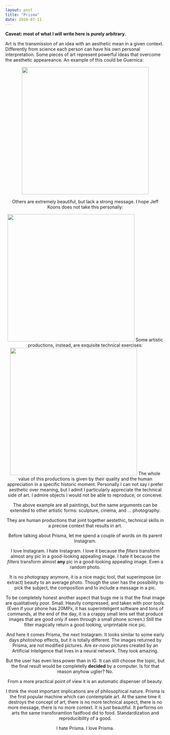 ```yaml
---
layout: post
title: "Prisma"
date: 2016-07-11
---
```


**Caveat: most of what I will write here is purely arbitrary.** 

Art is the transmission of an idea with an aesthetic mean in a given context. Differently from science each person can have his own personal interpretation.
Some pieces of art represent powerful ideas that overcome the aesthetic appeareance. 
An example of this could be Guernica:

<center><img align="middle" src="https://s-media-cache-ak0.pinimg.com/564x/d2/f2/8f/d2f28f4ce5cd7faa2599d38b178b11b3.jpg" width="400">

<left>

Others are extremely beautiful, but lack a strong message. I hope Jeff Koons does not take this personally:

<center><img src="http://www.newcriterion.com/cm/images/koons34.jpg" width="400">

<left>
Some artistic productions, instead, are exquisite technical exercises:

<center><img src="http://static.boredpanda.com/blog/wp-content/uuuploads/hyper-realistic-artworks/hyper-realistic-artworks-19-2.jpg" width="400">

<left>
The whole value of this productions is given by their quality and the human appreciation in a specific historic moment.
Personally I can not say i prefer aesthetic over meaning, but I admit I particularly appreciate the technical side of art.
I admire objects I would not be able to reproduce, or conceive.

The above example are all paintings, but the same arguments can be extended to other artistic forms: sculpture, cinema, and ... photography.

They are human productions that joint together aestethic, technical skills in a precise context that results in art.


Before talking about Prisma, let me spend a couple of words on its parent Instagram.

I love Instagram. I hate Instagram. 
I love it because the _filters_ transform almost any pic in a good-looking appealing image.
I hate it because the _filters_ transform almost **any** pic in a good-looking appealing image. Even a random photo.

It is no photograpy anymore, it is a nice magic tool, that superimpose (or extract) beauty to an average photo.
Though the user has the possibility to pick the subject, the composition and to include a message in a pic.


To be completely honest another aspect that bugs me is that the final image are qualitatively poor. Small. Heavily compressed, and taken with poor tools.
(Even if your phone has 20MPx, it has superinteligent software and tons of commands, at the end of the day, it is a crappy small lens set that produce images that are good only if seen through a small phone screen.)
Still the filter magically return a good looking, unprintable nice pic.


And here it comes Prisma, the next Instagram. It looks similar to some early days photoshop effects, but it is totally different.
The images returned by Prisma, are not modified pictures. Are *ex-novo* pictures created by an Artificial Inteligence that lives in a neural network.
They look amazing.

But the user has even less power than in IG. It can still choose the topic, but the final result would be completelly **decided** by a computer.
Is for that reason anyhow uglier? No.

From a more practical  point of view it is an automatic dispenser of beauty.

I think the most important implications are of philosophical nature. Prisma is the first popular machine which can contemplate art. At the same time it destroys the concept of art, there is no more technical aspect, there is no more message, there is no more context. It is just beautiful. It performs on arts the same transforamtion fastfood did to food. Standardization and reproducibility of a good.


I hate Prisma. I love Prisma.
 
